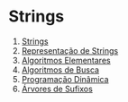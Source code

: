 Strings
=======

1. [Strings](text/Strings.md)
1. [Representação de Strings](text/Representacao_de_Strings.md)
1. [Algoritmos Elementares](text/Algoritmos_Elementares.md)
1. [Algoritmos de Busca](text/Algoritmos_de_Busca.md)
1. [Programação Dinâmica](text/Programacao_Dinamica.md)
1. [Árvores de Sufixos](text/Arvores_de_Sufixos.md)
